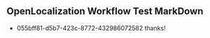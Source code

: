 ## OpenLocalization Workflow Test MarkDown
* 055bff81-d5b7-423c-8772-432986072582 thanks!

<!--HONumber=Jul16_HO3-->


